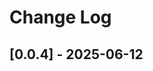 # Change Log

## [0.0.4] - 2025-06-12

<!-- 
If this PR requires a new version release (modified version in package.json),
please write the changelog below. This content will be included in the GitHub Release.

如果这个 PR 需要发布新版本（修改了 package.json 中的 version），
请在下面写明更新日志，这些内容将被包含在 GitHub Release 中。

Suggested format / 格式建议：

